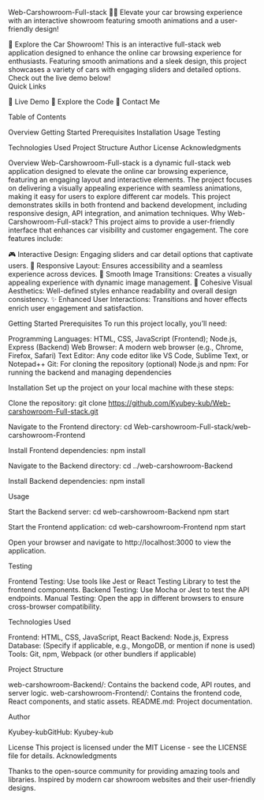 
Web-Carshowroom-Full-stack 🚗✨
Elevate your car browsing experience with an interactive showroom featuring smooth animations and a user-friendly design!

🚀 Explore the Car Showroom!
This is an interactive full-stack web application designed to enhance the online car browsing experience for enthusiasts. Featuring smooth animations and a sleek design, this project showcases a variety of cars with engaging sliders and detailed options. Check out the live demo below!  
Quick Links

🌟 Live Demo
📂 Explore the Code
📧 Contact Me


Table of Contents

Overview
Getting Started
Prerequisites
Installation
Usage
Testing


Technologies Used
Project Structure
Author
License
Acknowledgments

Overview
Web-Carshowroom-Full-stack is a dynamic full-stack web application designed to elevate the online car browsing experience, featuring an engaging layout and interactive elements. The project focuses on delivering a visually appealing experience with seamless animations, making it easy for users to explore different car models. This project demonstrates skills in both frontend and backend development, including responsive design, API integration, and animation techniques.
Why Web-Carshowroom-Full-stack?
This project aims to provide a user-friendly interface that enhances car visibility and customer engagement. The core features include:

🎮 Interactive Design: Engaging sliders and car detail options that captivate users.
📱 Responsive Layout: Ensures accessibility and a seamless experience across devices.
🌟 Smooth Image Transitions: Creates a visually appealing experience with dynamic image management.
🎨 Cohesive Visual Aesthetics: Well-defined styles enhance readability and overall design consistency.
✨ Enhanced User Interactions: Transitions and hover effects enrich user engagement and satisfaction.

Getting Started
Prerequisites
To run this project locally, you’ll need:

Programming Languages: HTML, CSS, JavaScript (Frontend); Node.js, Express (Backend)
Web Browser: A modern web browser (e.g., Chrome, Firefox, Safari)
Text Editor: Any code editor like VS Code, Sublime Text, or Notepad++
Git: For cloning the repository (optional)
Node.js and npm: For running the backend and managing dependencies

Installation
Set up the project on your local machine with these steps:

Clone the repository:
git clone https://github.com/Kyubey-kub/Web-carshowroom-Full-stack.git


Navigate to the Frontend directory:
cd Web-carshowroom-Full-stack/web-carshowroom-Frontend


Install Frontend dependencies:
npm install


Navigate to the Backend directory:
cd ../web-carshowroom-Backend


Install Backend dependencies:
npm install



Usage

Start the Backend server:
cd web-carshowroom-Backend
npm start


Start the Frontend application:
cd web-carshowroom-Frontend
npm start


Open your browser and navigate to http://localhost:3000 to view the application.


Testing

Frontend Testing: Use tools like Jest or React Testing Library to test the frontend components.
Backend Testing: Use Mocha or Jest to test the API endpoints.
Manual Testing: Open the app in different browsers to ensure cross-browser compatibility.

Technologies Used

Frontend: HTML, CSS, JavaScript, React
Backend: Node.js, Express
Database: (Specify if applicable, e.g., MongoDB, or mention if none is used)
Tools: Git, npm, Webpack (or other bundlers if applicable)

Project Structure

web-carshowroom-Backend/: Contains the backend code, API routes, and server logic.
web-carshowroom-Frontend/: Contains the frontend code, React components, and static assets.
README.md: Project documentation.

Author

Kyubey-kubGitHub: Kyubey-kub

License
This project is licensed under the MIT License - see the LICENSE file for details.
Acknowledgments

Thanks to the open-source community for providing amazing tools and libraries.
Inspired by modern car showroom websites and their user-friendly designs.

